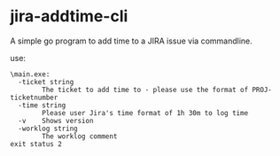 # jira-addtime-cli
A simple go program to add time to a JIRA issue via commandline.

use:
```
\main.exe:
  -ticket string
        The ticket to add time to - please use the format of PROJ-ticketnumber
  -time string
        Please user Jira's time format of 1h 30m to log time
  -v    Shows version
  -worklog string
        The worklog comment
exit status 2
```
